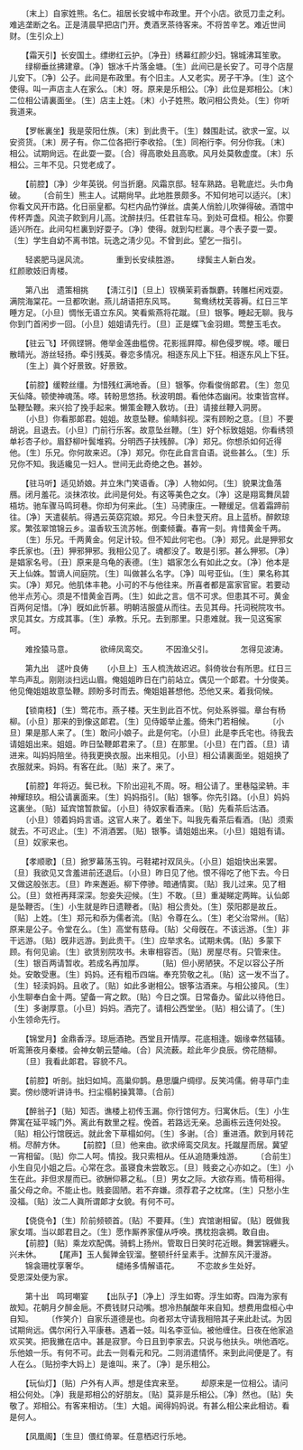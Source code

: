 <!-- { "loadSidebar": true } -->
　　〔末上〕自家姓熊。名仁。祖居长安城中布政里。开个小店。欲觅刀圭之利。难逃垄断之名。正是淸晨早把店门开。煑酒烹茶待客来。不将苦辛艺。难近世间财。〔生引众上〕 

　　【霜天引】长安国土。缥缈红云护。〔净丑〕绣幕红颜少妇。锦城沸耳笙歌。 
　　绿柳垂丝拂建章。〔净〕银冰千片落金塘。〔生〕此间已是长安了。可寻个店屋儿安下。〔净〕公子。此间是布政里。有个旧主。人又老实。房子干净。〔生〕这个使得。叫一声店主人在家么。〔末〕呀。原来是乐相公。〔净〕此位是郑相公。〔末〕二位相公请裏面坐。〔生〕店主上姓。〔末〕小子姓熊。敢问相公贵处。〔生〕你听我道来。 

　　【罗帐裏坐】我是荥阳仕族。〔末〕到此贵干。〔生〕棘围赴试。欲求一室。以安资货。〔末〕房子有。你二位各把行李收拾。〔生〕同袍行李。何分你我。〔末〕相公。试期尙远。在此耍一耍。〔合〕得高歌处且高歌。风月处莫敎虚度。〔末〕乐相公。三年不见。只觉老成了。 

　　【前腔】〔净〕少年英锐。何当折磨。风霜京邸。轻车熟路。皂靴底烂。头巾角破。 
　　〔合前生〕熊主人。试期尙早。此地胜景颇多。不知何地可以适兴。〔末〕你看文风开市路。化日丽皇都。勾栏内品竹弹丝。虞美人俏脸儿吹弹得破。酒馆中传杯弄盏。风流子飮到月儿高。沈醉扶归。任君驻车马。到处可盘桓。相公。你要适兴所在。此间勾栏裏到好耍子。〔净〕使得。就到勾栏裏。寻个表子耍一耍。〔生〕学生自幼不离书馆。玩逸之淸少见。不曾到此。望乞一指引。 

　　轻裘肥马逞风流。　　　　重到长安续胜游。 
　　绿鬓主人新白发。　　　　红颜歌妓旧靑楼。 

　　第八出　遗策相挑 
　　【淸江引】〔旦上〕钗横茉莉香飘麝。转雕栏闲戏耍。满院海棠花。一旦都吹谢。燕儿胡语把东风骂。 
　　鸳鸯绣枕芙蓉褥。红日三竿睡方足。〔小旦〕惆怅无语立东风。笑看紫燕将花蹴。〔旦〕银筝。睡起无聊。我与你到门首闲步一回。〔小旦〕姐姐请先行。〔旦〕正是蝶飞金羽翅。莺整玉毛衣。 

　　【驻云飞】环佩铿锵。倦举金莲曲槛傍。花影摇屛障。柳色侵罗幌。嗏。暖日散晴光。游丝轻扬。牵引残英。眷恋多情况。相逐东风上下狂。相逐东风上下狂。 
　　〔生上〕眞个好景致。好景致。 

　　【前腔】缓鞚丝缰。为惜残红满地香。〔旦〕银筝。你看俊俏郞君。〔生〕忽见天仙降。顿使神魂荡。嗏。转盼思悠扬。秋波明朗。看他体态幽闲。妆束皆宫样。坠鞭坠鞭。来兴拾了挽手起来。懒策金鞭入敎坊。〔丑〕请接丝鞭入洞房。 
　　〔小旦〕你看那郞君。姐姐。故意坠鞭。偷睛斜视。深有顾盼之意。〔旦〕不要胡说。且退去。〔小旦〕门前行乐客。故意坠丝鞭。〔生〕好个标致姐姐。你看绣领单衫杏子纱。眉舒柳叶鬓堆鸦。分明西子扶残醉。〔净〕郑兄。你想杀如何近得他。〔生〕乐兄。你何故来迟。〔净〕郑兄。你在此自言自语。说些甚么。〔生〕乐兄你不知。我适纔见一妇人。世间无此奇绝之色。甚妙。 

　　【驻马听】适见娇娘。并立朱门笑语香。〔净〕人物如何。〔生〕貌果沈鱼落鴈。闭月羞花。淡抹浓妆。此间是何处。有这等美色之女。〔净〕这是翔鸾舞凤碧梧坊。驰车骤马鸣珂巷。你却为何来此。〔生〕马骋康庄。一鞭缓足。信着霜蹄前往。〔净〕天遣裴航。得遇云英窈窕娘。郑兄。今日未登天府。且上蓝桥。醉飮琼浆。繁弦翠馆锦云乡。温香软玉流苏帐。倒橐倾囊。春宵一刻。肯惜黄金千两。 
　　〔生〕乐兄。千两黄金。何足计较。但不知此何宅也。〔净〕郑兄。此是狎邪女李氏家也。〔丑〕狎邪狎邪。我相公见了。魂都没了。敢是引邪。甚么狎邪。〔净〕是娼家名号。〔丑〕原来是乌龟的表德。〔生〕娼家怎么有如此之女。〔净〕他本是天上仙姝。暂谪人间庭院。〔生〕叫做甚么名字。〔净〕叫号亚仙。〔生〕果名称其实。〔净〕郑兄。他肌体丰艳。小可的不与他往来。所喜者都是富家官宦。若要动他半点芳心。须是不惜黄金百两。〔生〕如此之言。信不可求。但患其不可。黄金百两何足惜。〔净〕旣如此忻慕。明朝洁服盛从而往。去见其母。托词税院攻书。求见其女。方成其事。〔生〕承教。乐兄。去到那里。只患难就。我一见这寃家呵。 

　　难拴猿马意。　　　　欲缔凤鸾交。 
　　不因渔父引。　　　　怎得见波涛。 

　　第九出　逑叶良俦 
　　〔小旦上〕玉人梳洗故迟迟。斜倚妆台有所思。红日三竿鸟声乱。刚刚淡扫远山眉。俺姐姐昨日在门前站立。偶见一个郞君。十分俊美。他见俺姐姐故意坠鞭。顾盼多时而去。俺姐姐甚想他。恐他又来。着我伺候。 

　　【锁南枝】〔生〕莺花市。燕子楼。天生到此百不忧。何处系骅骝。章台有杨柳。〔小旦〕那来的到像这郞君。〔生〕见侍姬举止羞。倚朱门若相候。 
　　〔小旦〕果是那人来了。〔生〕敢问小娘子。此是何宅。〔小旦〕此是李氏宅也。待我去请姐姐出来。姐姐。昨日坠鞭郞君来了。〔旦〕在那里。〔小旦〕在门首。〔旦〕请进来。叫妈妈陪坐。待我更换衣服。出来相见。〔小旦〕相公请裏面坐。姐姐换了衣服就来。妈妈。有客在此。〔贴〕来了。来了。 

　　【前腔】年将迈。鬓已秋。下阶出迎礼不周。呀。相公请了。里巷隘梁辀。丰神耀琼玖。相公请裏面来。〔生〕妈妈指引。〔贴〕银筝。你先引路。〔小旦〕妈妈这裏坐。〔贴〕延宾馆暂款留。〔小旦〕待奴家看酒来。〔贴〕先看茶后沽酒。 
　　〔小旦〕领着妈妈言语。这官人来了。着坐下。叫我先看茶后看酒。〔贴〕须索就去。不可迟止。〔生〕不消酒罢。〔贴〕银筝。请姐姐出来。〔小旦〕姐姐有请。〔旦〕奴家来也。 

　　【孝顺歌】〔旦〕掀罗幕荡玉钩。弓鞋裙衬双凤头。〔小旦〕姐姐快出来罢。〔旦〕我欲见又含羞进前还退后。〔小旦〕昨日见了他。恨不得吃了他下去。今日又做这般张志。〔旦〕昨来邂逅。柳下停骖。暗通情窦。〔贴〕我儿过来。见了相公。〔旦〕敛袵再拜深深。恕妾失迎候。〔生〕不敢。〔旦〕重凝睇定两眸。认仙郞是坠鞭否。〔生〕小生就是昨日遗鞭者。〔贴〕相公贵处。〔生〕荥阳郡是故丘。〔贴〕上姓。〔生〕郑元和忝为儒者流。〔贴〕令尊在么。〔生〕老父治常州。〔贴〕原来是公子。令堂在么。〔生〕高堂有慈母。〔贴〕父母旣在。不该远游。〔生〕非干远游。〔贴〕旣非远游。到此贵干。〔生〕应举求名。试期未偶。〔贴〕多蒙下顾。有何见谕。〔生〕欲赁别院攻书。未审相容否。〔贴〕房屋尽有。只管来住。〔生〕银百两请暂收。若成名再加厚。 
　　〔贴〕但小房陋狭。不足以容公子所处。安敢受惠。〔生〕妈妈。还有粗币四端。奉充贽敬之礼。〔贴〕这一发不当了。〔生〕轻渎妈妈。且收了。〔贴〕如此多谢相公。银筝沽酒来。与相公接风。〔生〕小生聊奉白金十两。望备一宵之飮。〔贴〕今日之馔。日常备办。留此以待他日。〔生〕多谢厚意。〔小旦〕妈妈。酒完了。请相公西堂坐。〔贴〕相公请了。〔生〕小生领命先行。 

　　【锦堂月】金鼎香浮。琼巵酒艳。西堂且开情厚。花底相逢。姻缘幸然辐辏。听鸾箫夜月秦楼。会神女朝云楚岫。〔合〕风流薮。趁此年少良辰。傍花随柳。 
　　〔旦〕我看此郞君。容貌不凡。 

　　【前腔】听剖。拙妇如鸠。高巢仰鹊。悬思牖户绸缪。反笑鸿儒。俯寻荜门圭窦。傍纱牕听讲诗书。扫尘榻躬操箕箒。〔合前〕 

　　【醉翁子】〔贴〕知否。谯楼上初传玉漏。你行馆何方。归寓休后。〔生〕小生弊寓在延平城门外。离此有数里之程。俛首。若路远无亲。总画栋云连何处投。〔贴〕相公行馆旣远。就此舍下草榻如何。〔生〕多谢。〔合〕重进酒。飮到月转花梢。尽醉方休。 
　　【前腔】〔旦〕他来由。欲求缔鸾交凤友。托蹴屋而居。冀望一宵相留。〔贴〕你二人呵。情投。我只索相从。任从追随秉烛游。 
　　〔合前生〕小生自见小姐之后。心常在念。虽寝食未尝敢忘。〔旦〕贱妾之心亦如之。〔生〕小生在此。非但求屋而已。欲酬仰慕之私。〔旦〕男女之际。大欲存焉。情苟相得。虽父母之命。不能止也。贱妾固陋。若不弃嫌。须荐君子之枕席。〔生〕只愁小生没福。〔贴〕汝二人眞所谓郞才女貌。有何不可。 

　　【侥侥令】〔生〕阶前频顿首。〔贴〕不要拜。〔生〕宾馆谢相留。〔贴〕旣做我家女壻。当以郞君目之。〔生〕愿作厮养家僮从呼唤。携枕抱衾裯。敢自由。 
　　【前腔】〔贴〕乘龙欢配偶。骑鹤上扬州。管取日日笑时花近眼。舞罢锦纒头。兴未休。 
　　【尾声】玉人鬓亸金钗溜。整顿纤纤呈素手。沈醉东风汗漫游。 
　　锦衾珊枕享奢华。　　　　缱绻多情解语花。 
　　不恋故乡生处好。　　　　受恩深处便为家。 

　　第十出　鸣珂嘲宴 
　　【出队子】〔净上〕浮生如寄。浮生如寄。四海为家有故知。花朝月夕醉金巵。不费钱财只动嘴。想冷热醎酸年来自知。想费用盘桓心中自知。 
　　〔作笑介〕自家乐道德是也。向者郑太守请我相陪其子来此赴试。为因试期尙远。偶尔闲行入平康巷。遇着一妓。叫名李亚仙。被他缠住。日夜在他家追欢买笑。把我撇在店中。甚是寂寥。今日且到李家去。只说与他扶头。哄他酒吃。乐他娘一乐。有何不可。此去一则看元和兄。二则消遣情怀。来到此间便是了。有人在么。〔贴扮李大妈上〕是谁叫。来了。〔净〕是乐相公。 

　　【玩仙灯】〔贴〕户外有人声。想是佳宾来至。 
　　却原来是一位相公。请问相公何处。〔净〕我是郑相公的好朋友。〔贴〕莫非是乐相公。〔净〕然也。〔贴〕失敬了。郑相公。有客来相访。〔生〕大姐。闻得妈妈说。有甚么相公来此相访。看是何人。 

　　【凤凰阁】〔生旦〕偎红倚翠。任意栖迟行乐地。 
